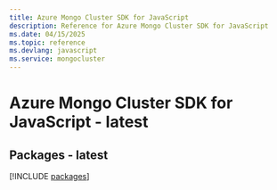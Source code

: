 ```yaml
---
title: Azure Mongo Cluster SDK for JavaScript
description: Reference for Azure Mongo Cluster SDK for JavaScript
ms.date: 04/15/2025
ms.topic: reference
ms.devlang: javascript
ms.service: mongocluster
---
```

# Azure Mongo Cluster SDK for JavaScript - latest
## Packages - latest
[!INCLUDE [packages](mongo-cluster-index.md)]